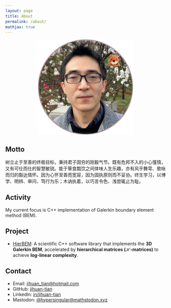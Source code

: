 ```yaml
---
layout: page
title: About
permalink: /about/
mathjax: true
---
```


<p align="center"><img width="300px" src="/assets/tjh-avatar.png" alt="tjh-avatar" /></p>

## Motto

树立止于至善的终极目标，秉持君子固穷的刚毅气节。既有危邦不入的小心慬慎，又有可仕而仕的智慧敏锐。能于箪食瓢饮之间体味人生乐趣，亦有风乎舞雩、歌咏而归的豁达情怀。因为心怀至善而宽容，因为固执原则而不妥协。终生学习，以博学、明辨、审问、笃行为乐；木讷执着，以巧言令色、浅尝辄止为耻。

## Activity

My current focus is C++ implementation of Galerkin boundary element method (BEM).

## Project

* [HierBEM](https://jihuan-tian.github.io/hierbem-site/): A scientific C++ software library that implements the **3D Galerkin BEM**, accelerated by **hierarchical matrices ($\mathcal{H}$-matrices)** to achieve **log-linear complexity**.

## Contact

* Email: [jihuan_tian@hotmail.com](mailto:jihuan_tian@hotmail.com)
* GitHub: [jihuan-tian](https://github.com/jihuan-tian)
* LinkedIn: [in/jihuan-tian](https://www.linkedin.com/in/jihuan-tian/)
* Mastodon: [@hypersingular@mathstodon.xyz](https://mathstodon.xyz/@hypersingular)
